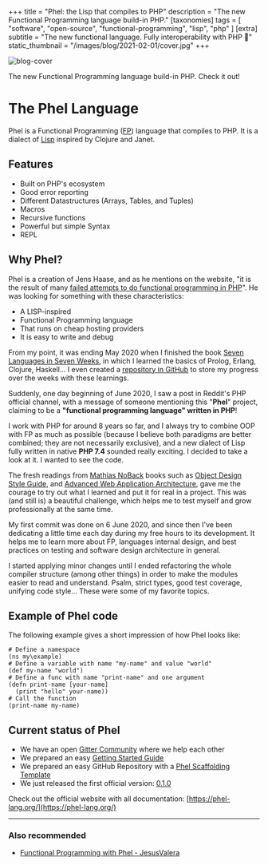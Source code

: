 +++
title = "Phel: the Lisp that compiles to PHP"
description = "The new Functional Programming language build-in PHP."
[taxonomies]
tags = [ "software", "open-source", "functional-programming", "lisp", "php" ]
[extra]
subtitle = "The new functional language. Fully interoperability with PHP 🚀"
static_thumbnail = "/images/blog/2021-02-01/cover.jpg"
+++

![blog-cover](/images/blog/2021-02-01/cover.jpg)

The new Functional Programming language build-in PHP. Check it out!

<!-- more -->

# The Phel Language

Phel is a Functional Programming ([FP](https://en.wikipedia.org/wiki/Functional_programming)) language that compiles to PHP. It is a dialect of [Lisp](https://en.wikipedia.org/wiki/Lisp_(programming_language)) inspired by Clojure and Janet.

## Features

- Built on PHP's ecosystem
- Good error reporting
- Different Datastructures (Arrays, Tables, and Tuples)
- Macros
- Recursive functions
- Powerful but simple Syntax
- REPL

## Why Phel?

Phel is a creation of Jens Haase, and as he mentions on the website, "it is the result of many [failed attempts to do functional programming in PHP](https://phel-lang.org/blog/functional-programming-in-php)". He was looking for something with these characteristics:

- A LISP-inspired
- Functional Programming language
- That runs on cheap hosting providers
- It is easy to write and debug

From my point, it was ending May 2020 when I finished the
book [Seven Languages in Seven Weeks](/readings/7-languages-in-7-weeks/), in which I learned the basics of Prolog, Erlang,
Clojure, Haskell… I even created a [repository in GitHub](https://github.com/Chemaclass/7LangIn7Weeks) to store my
progress over the weeks with these learnings.

Suddenly, one day beginning of June 2020, I saw a post in Reddit's PHP official channel, with a message of someone
mentioning this "**Phel**" project, claiming to be a **"functional programming language" written in PHP**!

I work with PHP for around 8 years so far, and I always try to combine OOP with FP as much as possible (because I
believe both paradigms are better combined; they are not necessarily exclusive), and a new dialect of Lisp fully written
in native **PHP 7.4** sounded really exciting. I decided to take a look at it. I wanted to see the code.

The fresh readings from [Mathias NoBack](https://x.com/matthiasnoback) books such
as [Object Design Style Guide](/readings/object-design-style-guide),
and [Advanced Web Application Architecture](/readings/advance-web-application-architecture/), gave me the courage to try
out what I learned and put it for real in a project. This was (and still is) a beautiful challenge, which helps me to
test myself and grow professionally at the same time.

My first commit was done on 6 June 2020, and since then I've been dedicating a little time each day during my free
hours to its development.
It helps me to learn more about FP, languages internal design, and best practices on testing and software design
architecture in general.

I started applying minor changes until I ended refactoring the whole compiler structure (among other things) in order to
make the modules easier to read and understand. Psalm, strict types, good test coverage, unifying code style… These were
some of my favorite topics.

## Example of Phel code

The following example gives a short impression of how Phel looks like:
```phel
# Define a namespace
(ns my\example)
# Define a variable with name "my-name" and value "world"
(def my-name "world")
# Define a func with name "print-name" and one argument
(defn print-name [your-name]
  (print "hello" your-name))
# Call the function
(print-name my-name)
```

## Current status of Phel
- We have an open [Gitter Community](https://gitter.im/phel-lang/community) where we help each other
- We prepared an easy [Getting Started Guide](https://phel-lang.org/documentation/getting-started/)
- We prepared an easy GitHub Repository with a [Phel Scaffolding Template](https://github.com/phel-lang/phel-scaffolding)
- We just released the first official version: [0.1.0](https://github.com/phel-lang/phel-lang/tags)

Check out the official website with all documentation: [https://phel-lang.org/](https://phel-lang.org/)

---

### Also recommended

- [Functional Programming with Phel - JesusValera](https://jesusvalerareales.com/functional-programming-with-phel/)
